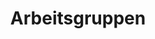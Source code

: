 ---
title: "Arbeitsgruppen"
textDE: "Das JUNON basiert auf einer rein ehrenamtlichen Struktur ohne lokale Anbindung. Die Vorstandsmitglieder sowie die Mitgliedsgruppen und Fördermitglieder verteilen sich über ganz Deutschland. Seit Anfang 2007 arbeitet das JUNON als eingetragener Verein. Seit Dezember 2007 ist das JUNON ebenfalls eine Partnerorganisation der Deutschen Gesellschaft für die Vereinten Nationen (DGVN) e.V.

Der geschäftsführende Vorstand setzt sich aus den beiden GeneralsekretärInnen und dem/der SchatzmeisterIn zusammen. Auf der operationellen Basis arbeiten wir seit 2018 in drei Arbeitsgemeinschaften, die sich mit der Öffentlichkeitsarbeit, dem Eventmanagement und den Informationstechnologien (IT) befassen. Alle Leiter von Arbeitsgruppen – an der Zahl jeweils eine Person – und Mitglieder des geschäftsführenden Vorstandes werden auf der jährlichen Delegiertenversammlung gewählt. Lediglich die GeneralsekretärInnen werden doppelt besetzt. Zudem gibt es mehrere Projektgruppen, die sich thematisch ausrichten und keine Wahl benötigen. Projektgruppen sind flexibel angelegt und stehen wie die Arbeitsgemeinschaften allen Mitgliedern und Interessierten zur Mitarbeit offen.

Auf den Delegiertenversammlungen werden neue Projekte, Jahresberichte und Satzungsänderungen besprochen und verabschiedet. Jede Mitgliedsgruppe des Netzwerks ist stimmberechtigt und hat eine Stimme."
textEN: "UNYA Germany is entirely based on volunteer work and not connected to any specified place. Instead, its board members, member groups and sponsoring members are spread all over Germany. Since early 2007,UNYA Germany operates as a registered association in Germany and is partnered with the United Nations Association of Germany (UNA Germany/DGVN).

The executive board includes the two Secretary-Generals and the Treasurer. Since 2018, the operations are structured in three working groups which cover the areas public relations, event management and information technologies (IT). Every working group is led by one person which is selected by vote at the yearly delegate assembly. The leaders of the working groups are also part of the executive board. In addition to the working groups, various project groups for topics or events exist that do not have an elected leadership structure. They are created flexibly and, like the working groups, open to all members for participation. The delegate assembly discusses and votes on new projects, annual reviews and changes to the charter. Every member group of UNYA Germany has one vote in the assembly."
---